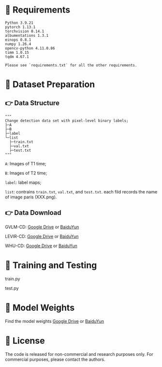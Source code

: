 # 💬 Requirements
```
Python 3.9.21
pytorch 1.13.1
torchvision 0.14.1
albumentations 1.3.1
einops 0.8.1
numpy 1.26.4
opencv-python 4.11.0.86
timm 1.0.15
tqdm 4.67.1

Please see `requirements.txt` for all the other requirements.
```
# 💬 Dataset Preparation
## 👉 Data Structure
```
"""
Change detection data set with pixel-level binary labels;
├─A
├─B
├─label
└─list
  ├─train.txt
  ├─val.txt
  ├─test.txt
"""
```
`A`: Images of T1 time;

`B`: Images of T2 time;

`label`: label maps;

`list`: contrains `train.txt`, `val.txt`, and `test.txt`. each fild records the name of image paris (XXX.png).
## 👉 Data Download
GVLM-CD: [Google Drive](https://drive.google.com/file/d/1jqcY0U4pl4UR1DKN2rs_R3WAYGy6ISEY/view?usp=sharing) or [BaiduYun](https://pan.baidu.com/s/1B7rBkQNt4C7hUDMtrXXzLg?pwd=vcgd)

LEVIR-CD: [Google Drive](https://drive.google.com/file/d/1_q3UjW5NAgQe05Lg_wWf4cvxpwdT4pRA/view?usp=sharing) or [BaiduYun](https://pan.baidu.com/s/1B0KaEaZ1g1rY6IoL1svjcw?pwd=tfkh)

WHU-CD: [Google Drive](https://drive.google.com/file/d/1owVmai-WK7nSl4E_ahvBSDnW1esljjkN/view?usp=sharing) or [BaiduYun](https://pan.baidu.com/s/1aamE0IOv-yrrH-uDaKshcQ?pwd=xhbq)
# 💬 Training and Testing
train.py

test.py
# 💬 Model Weights
Find the model weights [Google Drive](https://drive.google.com/drive/folders/1GKj99WhwkV6j2tNnrAqvb0etJPY0N-Hm?usp=sharing) or [BaiduYun](https://pan.baidu.com/s/1O7A02m03anLtfxxGyIfgIQ?pwd=164w)
# 💬 License
The code is released for non-commercial and research purposes only. For commercial purposes, please contact the authors.
